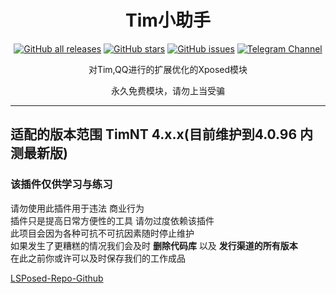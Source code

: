 <div align="center">
<h1>Tim小助手</h1>
 
<a href="https://github.com/suzhelan/top.sacz.timtool/releases"><img alt="GitHub all releases" src="https://img.shields.io/github/downloads/suzhelan/TimTool/total?label=Downloads"></a>
<a href="https://github.com/suzhelan/top.sacz.timtool/stargazers"><img alt="GitHub stars" src="https://img.shields.io/github/stars/suzhelan/TimTool"></a>
<a href="https://github.com/suzhelan/top.sacz.timtool/issues"><img alt="GitHub issues" src="https://img.shields.io/github/issues/suzhelan/TimTool"></a>
<a href="https://t.me/timtool"><img alt="Telegram Channel" src="https://img.shields.io/badge/Telegram-频道-blue.svg?logo=telegram"></a>   
<p>对Tim,QQ进行的扩展优化的Xposed模块</p>
<p>永久免费模块，请勿上当受骗</p>
</div>

---

## 适配的版本范围 TimNT 4.x.x(目前维护到4.0.96 内测最新版)
### 该插件仅供学习与练习  
请勿使用此插件用于违法 商业行为  
插件只是提高日常方便性的工具 请勿过度依赖该插件  
此项目会因为各种可抗不可抗因素随时停止维护  
如果发生了更糟糕的情况我们会及时 **删除代码库** 以及 **发行渠道的所有版本**  
在此之前你或许可以及时保存我们的工作成品

[LSPosed-Repo-Github](https://github.com/Xposed-Modules-Repo/top.sacz.timtool)
